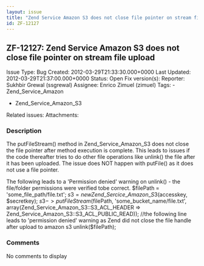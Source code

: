 ```yaml
---
layout: issue
title: "Zend Service Amazon S3 does not close file pointer on stream file upload"
id: ZF-12127
---
```


ZF-12127: Zend Service Amazon S3 does not close file pointer on stream file upload
----------------------------------------------------------------------------------

 Issue Type: Bug Created: 2012-03-29T21:33:30.000+0000 Last Updated: 2012-03-29T21:37:00.000+0000 Status: Open Fix version(s): 
 Reporter:  Sukhbir Grewal (ssgrewal)  Assignee:  Enrico Zimuel (zimuel)  Tags: - Zend\_Service\_Amazon
- Zend\_Service\_Amazon\_S3
 
 Related issues: 
 Attachments: 
### Description

The putFileStream() method in Zend\_Service\_Amazon\_S3 does not close the file pointer after method execution is complete. This leads to issues if the code thereafter tries to do other file operations like unlink() the file after it has been uploaded. The issue does NOT happen with putFile() as it does not use a file pointer.

The following leads to a 'Permission denied' warning on unlink() - the file/folder permissions were verified tobe correct. $filePath = 'some\_file\_path/file.txt'; $s3 = new Zend\_Sercice\_Amazon\_S3($accesskey, $secretkey); $s3->putFileStream($filePath, 'some\_bucket\_name/file.txt', array(Zend\_Service\_Amazon\_S3::S3\_ACL\_HEADER => Zend\_Service\_Amazon\_S3::S3\_ACL\_PUBLIC\_READ)); //the following line leads to 'permission denied' warning as Zend did not close the file handle after upload to amazon s3 unlink($filePath);

 

 

### Comments

No comments to display
